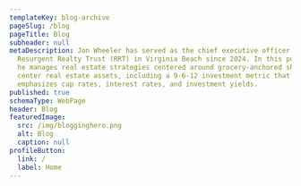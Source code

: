 ```yaml
---
templateKey: blog-archive
pageSlug: /blog
pageTitle: Blog
subheader: null
metaDescription: Jon Wheeler has served as the chief executive officer of
  Resurgent Realty Trust (RRT) in Virginia Beach since 2024. In this position,
  he manages real estate strategies centered around grocery-anchored shopping
  center real estate assets, including a 9-6-12 investment metric that
  emphasizes cap rates, interest rates, and investment yields.
published: true
schemaType: WebPage
header: Blog
featuredImage:
  src: /img/blogginghero.png
  alt: Blog
  caption: null
profileButton:
  link: /
  label: Home
---
```


